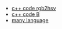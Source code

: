 * [c++ code rgb2hsv](https://gist.github.com/fairlight1337/4935ae72bcbcc1ba5c72)
* [c++ code B](https://www.programmingalgorithms.com/algorithm/rgb-to-hsv/cpp/)
* [many language](https://www.geeksforgeeks.org/program-change-rgb-color-model-hsv-color-model/)
